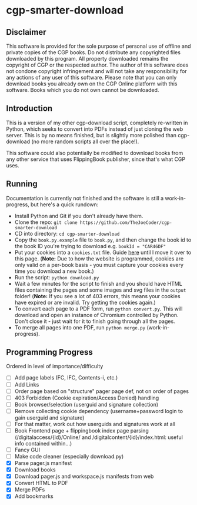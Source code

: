# cgp-smarter-download
## Disclaimer
This software is provided for the sole purpose of personal use of offline and private copies of the CGP books. Do not distribute any copyrighted files downloaded by this program. All property downloaded remains the copyright of CGP or the respected author. The author of this software does not condone copyright infringement and will not take any responsibility for any actions of any user of this software. Please note that you can only download books you already own on the CGP Online platform with this software. Books which you do not own cannot be downloaded.

## Introduction
This is a version of my other cgp-download script, completely re-written in Python, which seeks to convert into PDFs instead of just cloning the web server.
This is by no means finished, but is slightly more polished than cgp-download (no more random scripts all over the place!).

This software could also potentially be modified to download books from any other service that uses FlippingBook publisher, since that's what CGP uses.

## Running
Documentation is currently not finished and the software is still a work-in-progress, but here's a quick rundown:
* Install Python and Git if you don't already have them.
* Clone the repo: `git clone https://github.com/TheJoeCoder/cgp-smarter-download`
* CD into directory: `cd cgp-smarter-download`
* Copy the `book.py.example` file to `book.py`, and then change the book id to the book ID you're trying to download e.g. `bookId = "CAR46DF"`
* Put your cookies into a `cookies.txt` file. Guide [here](https://github.com/TheJoeCoder/cgp-download/blob/master/README.md#how-to-get-cookies) until I move it over to this page. (**Note:** Due to how the website is programmed, cookies are only valid on a per-book basis - you must capture your cookies every time you download a new book.)
* Run the script: `python download.py`
* Wait a few minutes for the script to finish and you should have HTML files containing the pages and some images and svg files in the `output` folder! (**Note:** If you see a lot of 403 errors, this means your cookies have expired or are invalid. Try getting the cookies again.)
* To convert each page to a PDF form, run `python convert.py`. This will download and open an instance of Chromium controlled by Python. Don't close it - just wait for it to finish going through all the pages.
* To merge all pages into one PDF, run `python merge.py` (work-in-progress).

## Programming Progress
Ordered in level of importance/difficulty
- [ ] Add page labels (FC, IFC, Contents-i, etc.)
- [ ] Add Links
- [ ] Order page based on "structure" pager page def, not on order of pages
- [ ] 403 Forbidden (Cookie expiration/Access Denied) handling
- [ ] Book browser/selection (userguid and signature collection)
- [ ] Remove collecting cookie dependency (username+password login to gain userguid and signature)
- [ ] For that matter, work out how userguids and signatures work at all
- [ ] Book Frontend page + flippingbook index page parsing (/digitalaccess/{id}/Online/ and /digitalcontent/{id}/index.html: useful info contained within...)
- [ ] Fancy GUI
- [ ] Make code cleaner (especially download.py)
- [x] Parse pager.js manifest
- [x] Download books
- [x] Download pager.js and workspace.js manifests from web
- [x] Convert HTML to PDF
- [x] Merge PDFs
- [x] Add bookmarks
